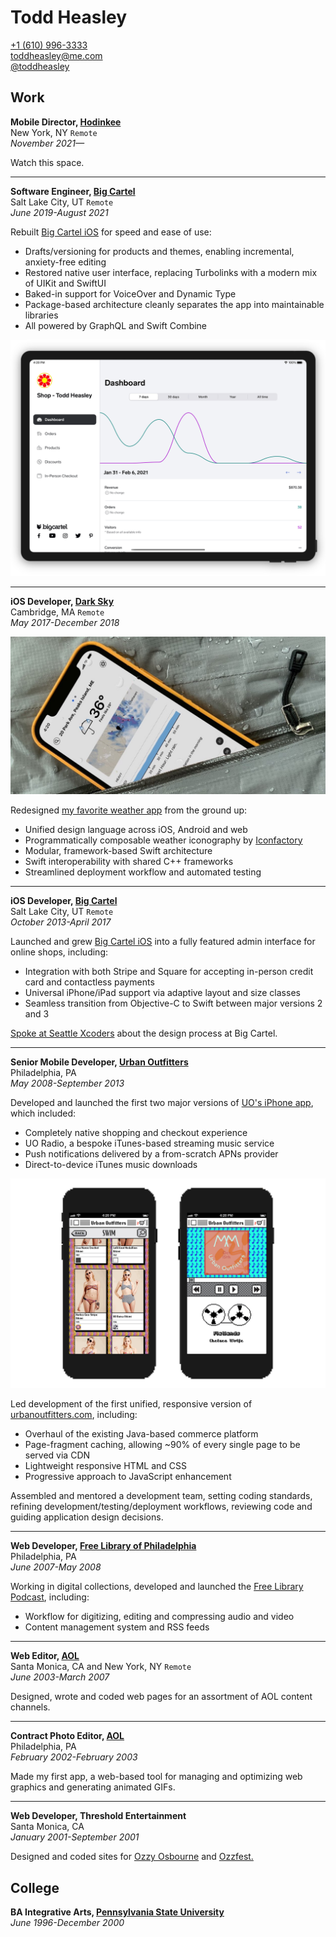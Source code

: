 # Todd Heasley

[+1 (610) 996-3333](tel:16109963333)  
[toddheasley@me.com](mailto:toddheasley@me.com)  
[@toddheasley](https://github.com/toddheasley)

## Work

__Mobile Director, [Hodinkee](https://www.hodinkee.com)__  
New York, NY `Remote`  
_November 2021—_

Watch this space.

-----

__Software Engineer, [Big Cartel](https://bigcartel.com)__  
Salt Lake City, UT `Remote`  
_June 2019-August 2021_

Rebuilt [Big Cartel iOS](https://apps.apple.com/app/id739285899) for speed and ease of use:

* Drafts/versioning for products and themes, enabling incremental, anxiety-free editing
* Restored native user interface, replacing Turbolinks with a modern mix of UIKit and SwiftUI
* Baked-in support for VoiceOver and Dynamic Type
* Package-based architecture cleanly separates the app into maintainable libraries
* All powered by GraphQL and Swift Combine

![](docs/bigcartel-app-hero.png)

-----

__iOS Developer, [Dark Sky](https://darksky.net)__  
Cambridge, MA `Remote`  
_May 2017-December 2018_

![](docs/darksky-app-hero.jpg)

Redesigned [my favorite weather app](https://apps.apple.com/app/id517329357) from the ground up:

* Unified design language across iOS, Android and web
* Programmatically composable weather iconography by [Iconfactory](https://iconfactory.com)
* Modular, framework-based Swift architecture
* Swift interoperability with shared C++ frameworks
* Streamlined deployment workflow and automated testing

-----

__iOS Developer, [Big Cartel](https://bigcartel.com)__  
Salt Lake City, UT `Remote`  
_October 2013-April 2017_

Launched and grew [Big Cartel iOS](https://apps.apple.com/app/id739285899) into a fully featured admin interface for online shops, including:

* Integration with both Stripe and Square for accepting in-person credit card and contactless payments
* Universal iPhone/iPad support via adaptive layout and size classes
* Seamless transition from Objective-C to Swift between major versions 2 and 3

[Spoke at Seattle Xcoders](https://vimeo.com/98087711) about the design process at Big Cartel.

-----

__Senior Mobile Developer, [Urban Outfitters](https://urbanoutfitters.com)__  
Philadelphia, PA  
_May 2008-September 2013_

Developed and launched the first two major versions of [UO's iPhone app](https://apps.apple.com/app/id358821736), which included:

* Completely native shopping and checkout experience
* UO Radio, a bespoke iTunes-based streaming music service
* Push notifications delivered by a from-scratch APNs provider
* Direct-to-device iTunes music downloads

![](docs/uo-app-hero.png)

Led development of the first unified, responsive version of [urbanoutfitters.com](https://urbanoutfitters.com), including:

* Overhaul of the existing Java-based commerce platform
* Page-fragment caching, allowing ~90% of every single page to be served via CDN
* Lightweight responsive HTML and CSS
* Progressive approach to JavaScript enhancement

Assembled and mentored a development team, setting coding standards, refining development/testing/deployment workflows, reviewing code and guiding application design decisions.

-----

__Web Developer, [Free Library of Philadelphia](https://freelibrary.org)__  
Philadelphia, PA  
_June 2007-May 2008_

Working in digital collections, developed and launched the [Free Library Podcast](https://libwww.freelibrary.org/podcast), including:

* Workflow for digitizing, editing and compressing audio and video
* Content management system and RSS feeds

-----

__Web Editor, [AOL](https://aol.com)__  
Santa Monica, CA and New York, NY `Remote`  
_June 2003-March 2007_

Designed, wrote and coded web pages for an assortment of AOL content channels.

-----

__Contract Photo Editor, [AOL](https://aol.com)__  
Philadelphia, PA  
_February 2002-February 2003_

Made my first app, a web-based tool for managing and optimizing web graphics and generating animated GIFs.

-----

__Web Developer, Threshold Entertainment__  
Santa Monica, CA  
_January 2001-September 2001_

Designed and coded sites for [Ozzy Osbourne](https://ozzy.com) and [Ozzfest.](https://ozzfest.com)

## College

__BA Integrative Arts, [Pennsylvania State University](https://psu.edu)__  
_June 1996-December 2000_
